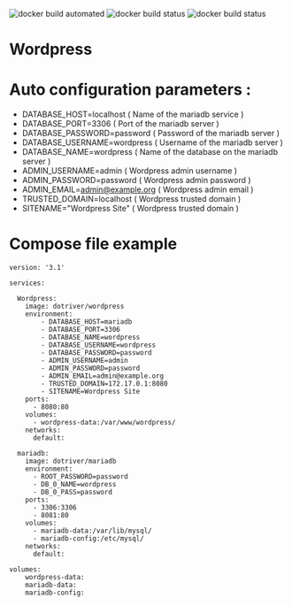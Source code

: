 ![docker build automated](https://img.shields.io/docker/cloud/automated/dotriver/wordpress)
![docker build status](https://img.shields.io/docker/cloud/build/dotriver/wordpress)
![docker build status](https://img.shields.io/docker/pulls/dotriver/wordpress)

# Wordpress

# Auto configuration parameters :

- DATABASE_HOST=localhost         ( Name of the mariadb service  )
- DATABASE_PORT=3306              ( Port of the mariadb server )
- DATABASE_PASSWORD=password      ( Password of the mariadb server )
- DATABASE_USERNAME=wordpress     ( Username of the mariadb server )
- DATABASE_NAME=wordpress         ( Name of the database on the mariadb server )
- ADMIN_USERNAME=admin            ( Wordpress admin username )
- ADMIN_PASSWORD=password         ( Wordpress admin password  )
- ADMIN_EMAIL=admin@example.org   ( Wordpress admin email )
- TRUSTED_DOMAIN=localhost        ( Wordpress trusted domain )
- SITENAME="Wordpress Site"       ( Wordpress trusted domain )

# Compose file example

```
version: '3.1'

services:

  Wordpress:
    image: dotriver/wordpress
    environment:
        - DATABASE_HOST=mariadb
        - DATABASE_PORT=3306
        - DATABASE_NAME=wordpress
        - DATABASE_USERNAME=wordpress
        - DATABASE_PASSWORD=password
        - ADMIN_USERNAME=admin
        - ADMIN_PASSWORD=password
        - ADMIN_EMAIL=admin@example.org
        - TRUSTED_DOMAIN=172.17.0.1:8080
        - SITENAME=Wordpress Site
    ports:
      - 8080:80
    volumes:
      - wordpress-data:/var/www/wordpress/
    networks:
      default:
    
  mariadb:
    image: dotriver/mariadb
    environment:
      - ROOT_PASSWORD=password
      - DB_0_NAME=wordpress
      - DB_0_PASS=password
    ports:
      - 3306:3306
      - 8081:80
    volumes:
      - mariadb-data:/var/lib/mysql/
      - mariadb-config:/etc/mysql/
    networks:
      default:
    
volumes:
    wordpress-data:
    mariadb-data:
    mariadb-config:
```

